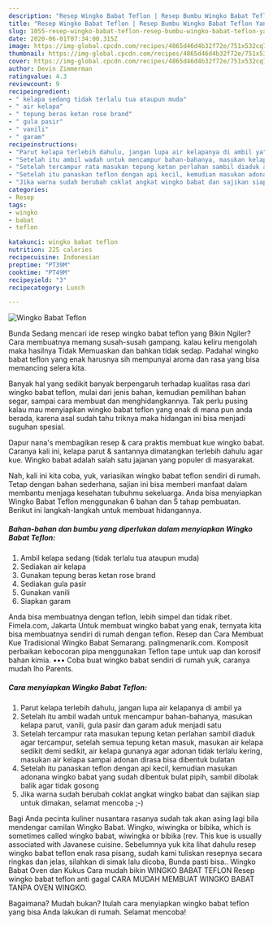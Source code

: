 ```yaml
---
description: "Resep Wingko Babat Teflon | Resep Bumbu Wingko Babat Teflon Yang Menggugah Selera"
title: "Resep Wingko Babat Teflon | Resep Bumbu Wingko Babat Teflon Yang Menggugah Selera"
slug: 1055-resep-wingko-babat-teflon-resep-bumbu-wingko-babat-teflon-yang-menggugah-selera
date: 2020-06-01T07:34:00.315Z
image: https://img-global.cpcdn.com/recipes/4865d46d4b32f72e/751x532cq70/wingko-babat-teflon-foto-resep-utama.jpg
thumbnail: https://img-global.cpcdn.com/recipes/4865d46d4b32f72e/751x532cq70/wingko-babat-teflon-foto-resep-utama.jpg
cover: https://img-global.cpcdn.com/recipes/4865d46d4b32f72e/751x532cq70/wingko-babat-teflon-foto-resep-utama.jpg
author: Devin Zimmerman
ratingvalue: 4.3
reviewcount: 9
recipeingredient:
- " kelapa sedang tidak terlalu tua ataupun muda"
- " air kelapa"
- " tepung beras ketan rose brand"
- " gula pasir"
- " vanili"
- " garam"
recipeinstructions:
- "Parut kelapa terlebih dahulu, jangan lupa air kelapanya di ambil ya"
- "Setelah itu ambil wadah untuk mencampur bahan-bahanya, masukan kelapa parut, vanili, gula pasir dan garam aduk menjadi satu"
- "Setelah tercampur rata masukan tepung ketan perlahan sambil diaduk agar tercampur, setelah semua tepung ketan masuk, masukan air kelapa sedikit demi sedikit, air kelapa gunanya agar adonan tidak terlalu kering, masukan air kelapa sampai adonan dirasa bisa dibentuk bulatan"
- "Setelah itu panaskan teflon dengan api kecil, kemudian masukan adonana wingko babat yang sudah dibentuk bulat pipih, sambil dibolak balik agar tidak gosong"
- "Jika warna sudah berubah coklat angkat wingko babat dan sajikan siap untuk dimakan, selamat mencoba ;-)"
categories:
- Resep
tags:
- wingko
- babat
- teflon

katakunci: wingko babat teflon 
nutrition: 225 calories
recipecuisine: Indonesian
preptime: "PT39M"
cooktime: "PT49M"
recipeyield: "3"
recipecategory: Lunch

---
```



![Wingko Babat Teflon](https://img-global.cpcdn.com/recipes/4865d46d4b32f72e/751x532cq70/wingko-babat-teflon-foto-resep-utama.jpg)

Bunda Sedang mencari ide resep wingko babat teflon yang Bikin Ngiler? Cara membuatnya memang susah-susah gampang. kalau keliru mengolah maka hasilnya Tidak Memuaskan dan bahkan tidak sedap. Padahal wingko babat teflon yang enak harusnya sih mempunyai aroma dan rasa yang bisa memancing selera kita.

Banyak hal yang sedikit banyak berpengaruh terhadap kualitas rasa dari wingko babat teflon, mulai dari jenis bahan, kemudian pemilihan bahan segar, sampai cara membuat dan menghidangkannya. Tak perlu pusing kalau mau menyiapkan wingko babat teflon yang enak di mana pun anda berada, karena asal sudah tahu triknya maka hidangan ini bisa menjadi suguhan spesial.

Dapur nana&#39;s membagikan resep &amp; cara praktis membuat kue wingko babat. Caranya kali ini, kelapa parut &amp; santannya dimatangkan terlebih dahulu agar kue. Wingko babat adalah salah satu jajanan yang populer di masyarakat.


Nah, kali ini kita coba, yuk, variasikan wingko babat teflon sendiri di rumah. Tetap dengan bahan sederhana, sajian ini bisa memberi manfaat dalam membantu menjaga kesehatan tubuhmu sekeluarga. Anda bisa menyiapkan Wingko Babat Teflon menggunakan 6 bahan dan 5 tahap pembuatan. Berikut ini langkah-langkah untuk membuat hidangannya.

<!--inarticleads1-->

##### Bahan-bahan dan bumbu yang diperlukan dalam menyiapkan Wingko Babat Teflon:

1. Ambil  kelapa sedang (tidak terlalu tua ataupun muda)
1. Sediakan  air kelapa
1. Gunakan  tepung beras ketan rose brand
1. Sediakan  gula pasir
1. Gunakan  vanili
1. Siapkan  garam


Anda bisa membuatnya dengan teflon, lebih simpel dan tidak ribet. Fimela.com, Jakarta Untuk membuat wingko babat yang enak, ternyata kita bisa membuatnya sendiri di rumah dengan teflon. Resep dan Cara Membuat Kue Tradisional Wingko Babat Semarang. palingmenarik.com. Komposit perbaikan kebocoran pipa menggunakan Teflon tape untuk uap dan korosif bahan kimia. ••• Coba buat wingko babat sendiri di rumah yuk, caranya mudah lho Parents. 

<!--inarticleads2-->

##### Cara menyiapkan Wingko Babat Teflon:

1. Parut kelapa terlebih dahulu, jangan lupa air kelapanya di ambil ya
1. Setelah itu ambil wadah untuk mencampur bahan-bahanya, masukan kelapa parut, vanili, gula pasir dan garam aduk menjadi satu
1. Setelah tercampur rata masukan tepung ketan perlahan sambil diaduk agar tercampur, setelah semua tepung ketan masuk, masukan air kelapa sedikit demi sedikit, air kelapa gunanya agar adonan tidak terlalu kering, masukan air kelapa sampai adonan dirasa bisa dibentuk bulatan
1. Setelah itu panaskan teflon dengan api kecil, kemudian masukan adonana wingko babat yang sudah dibentuk bulat pipih, sambil dibolak balik agar tidak gosong
1. Jika warna sudah berubah coklat angkat wingko babat dan sajikan siap untuk dimakan, selamat mencoba ;-)


Bagi Anda pecinta kuliner nusantara rasanya sudah tak akan asing lagi bila mendengar camilan Wingko Babat. Wingko, wiwingka or bibika, which is sometimes called wingko babat, wiwingka or bibika (rev. This kue is usually associated with Javanese cuisine. Sebelumnya yuk kita lihat dahulu resep wingko babat teflon enak rasa pisang, sudah kami tuliskan resepnya secara ringkas dan jelas, silahkan di simak lalu dicoba, Bunda pasti bisa.. Wingko Babat Oven dan Kukus Cara mudah bikin WINGKO BABAT TEFLON Resep wingko babat teflon anti gagal CARA MUDAH MEMBUAT WINGKO BABAT TANPA OVEN WINGKO. 

Bagaimana? Mudah bukan? Itulah cara menyiapkan wingko babat teflon yang bisa Anda lakukan di rumah. Selamat mencoba!
